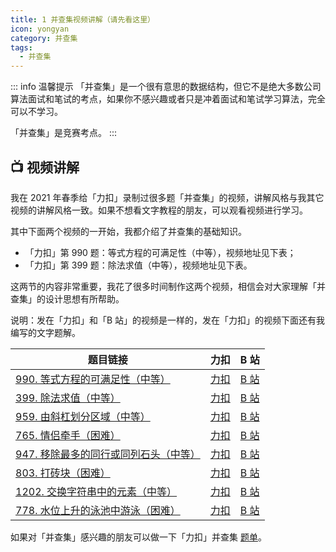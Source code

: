 ```yaml
---
title: 1 并查集视频讲解（请先看这里）
icon: yongyan
category: 并查集
tags:
  - 并查集
---
```


::: info 温馨提示
「并查集」是一个很有意思的数据结构，但它不是绝大多数公司算法面试和笔试的考点，如果你不感兴趣或者只是冲着面试和笔试学习算法，完全可以不学习。

「并查集」是竞赛考点。
:::

## :tv: 视频讲解

我在 2021 年春季给「力扣」录制过很多题「并查集」的视频，讲解风格与我其它视频的讲解风格一致。如果不想看文字教程的朋友，可以观看视频进行学习。

其中下面两个视频的一开始，我都介绍了并查集的基础知识。

- 「力扣」第 990 题：等式方程的可满足性（中等），视频地址见下表；
- 「力扣」第 399 题：除法求值（中等），视频地址见下表。

这两节的内容非常重要，我花了很多时间制作这两个视频，相信会对大家理解「并查集」的设计思想有所帮助。

说明：发在「力扣」和「B 站」的视频是一样的，发在「力扣」的视频下面还有我编写的文字题解。

| 题目链接                                                                                                               | 力扣                                                                                                                                         | B 站                                                |
| ---------------------------------------------------------------------------------------------------------------------- | -------------------------------------------------------------------------------------------------------------------------------------------- | --------------------------------------------------- |
| [990. 等式方程的可满足性（中等）](https://leetcode-cn.com/problems/satisfiability-of-equality-equations/)              | [力扣](https://leetcode-cn.com/problems/satisfiability-of-equality-equations/solution/deng-shi-fang-cheng-de-ke-man-zu-xing-by-leetcode-/)   | [B 站](https://www.bilibili.com/video/BV1gz411i7kD) |
| [399. 除法求值（中等）](https://leetcode-cn.com/problems/evaluate-division/)                                           | [力扣](https://leetcode-cn.com/problems/evaluate-division/solution/399-chu-fa-qiu-zhi-nan-du-zhong-deng-286-w45d/)                           | [B 站](https://www.bilibili.com/video/BV1Ko4y1f7eK) |
| [959. 由斜杠划分区域（中等）](https://leetcode-cn.com/problems/regions-cut-by-slashes/)                                | [力扣](https://leetcode-cn.com/problems/regions-cut-by-slashes/solution/you-xie-gang-hua-fen-qu-yu-by-leetcode-67xb/)                        | [B 站](https://www.bilibili.com/video/BV1Ry4y117HD) |
| [765. 情侣牵手（困难）](https://leetcode-cn.com/problems/couples-holding-hands/)                                       | [力扣](https://leetcode-cn.com/problems/couples-holding-hands/solution/qing-lu-qian-shou-by-leetcode-gl1c/)                                  | [B 站](https://www.bilibili.com/video/BV1pv411Y7wX) |
| [947. 移除最多的同行或同列石头（中等）](https://leetcode-cn.com/problems/most-stones-removed-with-same-row-or-column/) | [力扣](https://leetcode-cn.com/problems/most-stones-removed-with-same-row-or-column/solution/947-yi-chu-zui-duo-de-tong-xing-huo-tong-ezha/) | [B 站](https://www.bilibili.com/video/BV1Nr4y1K7Gj) |
| [803. 打砖块（困难）](https://leetcode-cn.com/problems/bricks-falling-when-hit/)                                       | [力扣](https://leetcode-cn.com/problems/bricks-falling-when-hit/solution/803-da-zhuan-kuai-by-leetcode-r5kf/)                                | [B 站](https://www.bilibili.com/video/BV1Xv411W74B) |
| [1202. 交换字符串中的元素（中等）](https://leetcode-cn.com/problems/smallest-string-with-swaps/)                       | [力扣](https://leetcode-cn.com/problems/smallest-string-with-swaps/solution/1202-jiao-huan-zi-fu-chuan-zhong-de-yuan-wgab/)                  | [B 站](https://www.bilibili.com/video/BV1Yh41127VH) |
| [778. 水位上升的泳池中游泳（困难）](https://leetcode-cn.com/problems/swim-in-rising-water/)                            | [力扣](https://leetcode-cn.com/problems/swim-in-rising-water/solution/shui-wei-shang-sheng-de-yong-chi-zhong-y-862o/)                        | [B 站](https://www.bilibili.com/video/BV1kv4y1f7to) |

如果对「并查集」感兴趣的朋友可以做一下「力扣」并查集 [题单](https://leetcode-cn.com/tag/union-find/problemset/)。
